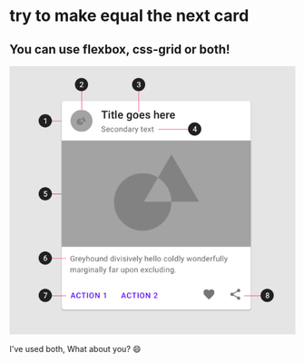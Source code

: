 # try to make equal the next card

## You can use flexbox, css-grid or both!

![card-example](https://github.com/jfdenis/PM-flexbox-grid-challenge/blob/develop/image.png)

I've used both, What about you? 😄
